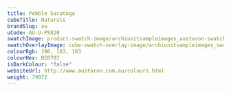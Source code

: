 ```yaml
---
title: Pebble Saratoga
cubeTitle: Naturals
brandSlug: au
uCode: AU-U-PS820
swatchImage: product-swatch-image/archiunitsampleimages_austaron-swatch_Pebble_Saratoga.jpg
swatchOverlayImage: cube-swatch-overlay-image/archiunitsampleimages_swatch-overlay_austaron.png
colourRgb: 190, 183, 183
colourHex: BEB7B7
isDarkColour: "false"
websiteUrl: http://www.austaron.com.au/colours.html
weight: 79072
---
```

